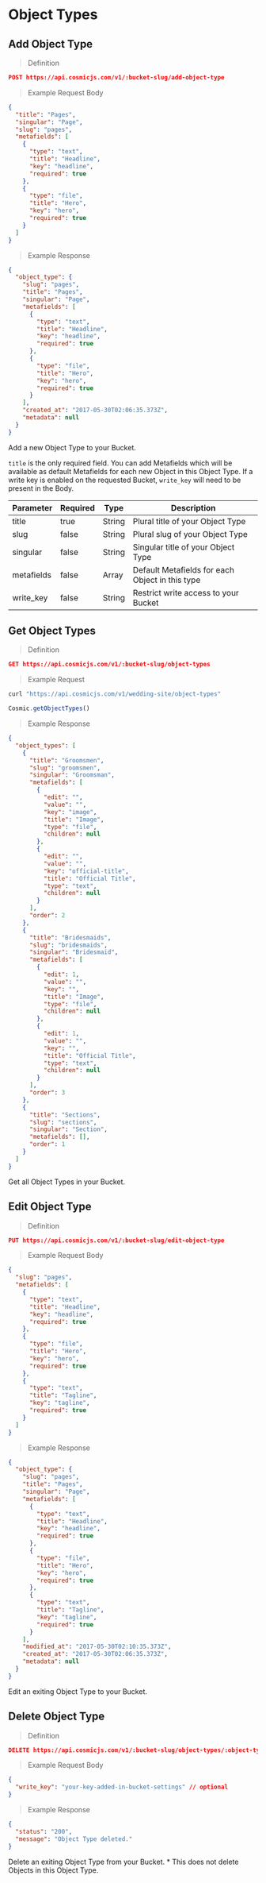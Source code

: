 # Object Types

## Add Object Type

> Definition

```json
POST https://api.cosmicjs.com/v1/:bucket-slug/add-object-type
```


> Example Request Body

```json
{
  "title": "Pages",
  "singular": "Page",
  "slug": "pages",
  "metafields": [
    {
      "type": "text",
      "title": "Headline",
      "key": "headline",
      "required": true
    },
    {
      "type": "file",
      "title": "Hero",
      "key": "hero",
      "required": true
    }
  ]
}
```

> Example Response

```json
{
  "object_type": {
    "slug": "pages",
    "title": "Pages",
    "singular": "Page",
    "metafields": [
      {
        "type": "text",
        "title": "Headline",
        "key": "headline",
        "required": true
      },
      {
        "type": "file",
        "title": "Hero",
        "key": "hero",
        "required": true
      }
    ],
    "created_at": "2017-05-30T02:06:35.373Z",
    "metadata": null
  }
}
```

Add a new Object Type to your Bucket.

`title` is the only required field. You can add Metafields which will be available as default Metafields for each new Object in this Object Type. If a write key is enabled on the requested Bucket, `write_key` will need to be present in the Body.

Parameter | Required | Type | Description
--------- | ------- | ----------- | -----------
title | true | String | Plural title of your Object Type
slug | false | String | Plural slug of your Object Type
singular | false | String | Singular title of your Object Type
metafields | false | Array | Default Metafields for each Object in this type
write_key | false | String | Restrict write access to your Bucket

## Get Object Types

> Definition

```json
GET https://api.cosmicjs.com/v1/:bucket-slug/object-types
```

> Example Request

```bash
curl "https://api.cosmicjs.com/v1/wedding-site/object-types"
```
```javascript
Cosmic.getObjectTypes()
```

> Example Response

```json
{ 
  "object_types": [
    {
      "title": "Groomsmen",
      "slug": "groomsmen",
      "singular": "Groomsman",
      "metafields": [
        {
          "edit": "",
          "value": "",
          "key": "image",
          "title": "Image",
          "type": "file",
          "children": null
        },
        {
          "edit": "",
          "value": "",
          "key": "official-title",
          "title": "Official Title",
          "type": "text",
          "children": null
        }
      ],
      "order": 2
    },
    {
      "title": "Bridesmaids",
      "slug": "bridesmaids",
      "singular": "Bridesmaid",
      "metafields": [
        {
          "edit": 1,
          "value": "",
          "key": "",
          "title": "Image",
          "type": "file",
          "children": null
        },
        {
          "edit": 1,
          "value": "",
          "key": "",
          "title": "Official Title",
          "type": "text",
          "children": null
        }
      ],
      "order": 3
    },
    {
      "title": "Sections",
      "slug": "sections",
      "singular": "Section",
      "metafields": [],
      "order": 1
    }
  ]
}
```


Get all Object Types in your Bucket.



## Edit Object Type

> Definition

```json
PUT https://api.cosmicjs.com/v1/:bucket-slug/edit-object-type
```


> Example Request Body

```json
{
  "slug": "pages",
  "metafields": [
    {
      "type": "text",
      "title": "Headline",
      "key": "headline",
      "required": true
    },
    {
      "type": "file",
      "title": "Hero",
      "key": "hero",
      "required": true
    },
    {
      "type": "text",
      "title": "Tagline",
      "key": "tagline",
      "required": true
    }
  ]
}
```

> Example Response

```json
{
  "object_type": {
    "slug": "pages",
    "title": "Pages",
    "singular": "Page",
    "metafields": [
      {
        "type": "text",
        "title": "Headline",
        "key": "headline",
        "required": true
      },
      {
        "type": "file",
        "title": "Hero",
        "key": "hero",
        "required": true
      },
      {
        "type": "text",
        "title": "Tagline",
        "key": "tagline",
        "required": true
      }
    ],
    "modified_at": "2017-05-30T02:10:35.373Z",
    "created_at": "2017-05-30T02:06:35.373Z",
    "metadata": null
  }
}
```

Edit an exiting Object Type to your Bucket.



## Delete Object Type

> Definition

```json
DELETE https://api.cosmicjs.com/v1/:bucket-slug/object-types/:object-type-slug
```


> Example Request Body

```json
{
  "write_key": "your-key-added-in-bucket-settings" // optional
}
```

> Example Response

```json
{
  "status": "200",
  "message": "Object Type deleted."
}
```

Delete an exiting Object Type from your Bucket.  * This does not delete Objects in this Object Type.